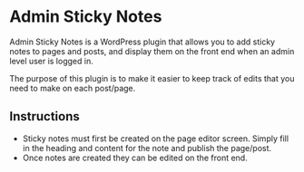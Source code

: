 # Admin Sticky Notes

Admin Sticky Notes is a WordPress plugin that allows you to add sticky notes to pages and posts, and display them on the front end when an admin level user is logged in.

The purpose of this plugin is to make it easier to keep track of edits that you need to make on each post/page.

## Instructions

- Sticky notes must first be created on the page editor screen. Simply fill in the heading and content for the note and publish the page/post.
- Once notes are created they can be edited on the front end.
